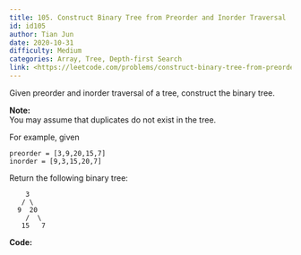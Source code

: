 ```yaml
---
title: 105. Construct Binary Tree from Preorder and Inorder Traversal
id: id105
author: Tian Jun
date: 2020-10-31
difficulty: Medium
categories: Array, Tree, Depth-first Search
link: <https://leetcode.com/problems/construct-binary-tree-from-preorder-and-inorder-traversal/description/>
---
```


Given preorder and inorder traversal of a tree, construct the binary tree.

**Note:**  
You may assume that duplicates do not exist in the tree.

For example, given
            preorder = [3,9,20,15,7]    inorder = [9,3,15,20,7]

Return the following binary tree:
                3       / \      9  20        /  \       15   7


**Code:**
